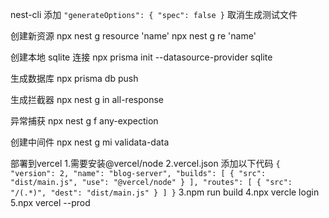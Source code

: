 <!--
 * @Author: L5250
 * @Description: 
 * @Date: 2022-07-01 15:12:40
 * @LastEditors: L5250
 * @LastEditTime: 2022-07-05 16:53:42
-->
nest-cli 添加
`"generateOptions": { "spec": false }`
取消生成测试文件

创建新资源
npx nest g resource 'name'
npx nest g re 'name'

创建本地 sqlite 连接
npx prisma init --datasource-provider sqlite

生成数据库
npx prisma db push

生成拦截器
npx nest g in all-response

异常捕获
npx nest g f any-expection

创建中间件
npx nest g mi validata-data


部署到vercel
1.需要安装@vercel/node
2.vercel.json 添加以下代码
`{
    "version": 2,
    "name": "blog-server",
    "builds": [
        {
            "src": "dist/main.js",
            "use": "@vercel/node"
        }
    ],
    "routes": [
        {
            "src": "/(.*)",
            "dest": "dist/main.js"
        }
    ]
}`
3.npm run build
4.npx vercle login
5.npx vercel --prod